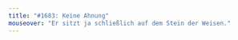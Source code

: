 ```yaml
---
title: "#1683: Keine Ahnung"
mouseover: "Er sitzt ja schließlich auf dem Stein der Weisen."
---
```


